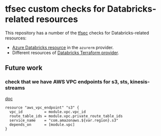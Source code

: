 # tfsec custom checks for Databricks-related resources

This repository has a number of the [tfsec](https://github.com/aquasecurity/tfsec) checks for Databricks-related resources:
- [Azure Databricks resource](https://registry.terraform.io/providers/hashicorp/azurerm/latest/docs/resources/databricks_workspace) in the `azurerm` provider.
- Different resources of [Databricks Terraform provider](https://registry.terraform.io/providers/databricks/databricks/latest/docs).



## Future work

### check that we have AWS VPC endpoints for s3, sts, kinesis-streams

[doc](https://registry.terraform.io/providers/databricks/databricks/latest/docs/resources/mws_vpc_endpoint)

```hcl
resource "aws_vpc_endpoint" "s3" {
  vpc_id          = module.vpc.vpc_id
  route_table_ids = module.vpc.private_route_table_ids
  service_name    = "com.amazonaws.${var.region}.s3"
  depends_on      = [module.vpc]
}
```
